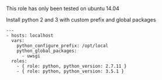 This role has only been tested on ubuntu 14.04

Install python 2 and 3 with custom prefix and global packages
```
---
- hosts: localhost
  vars:
    python_configure_prefix: /opt/local
    python_global_packages:
      - uwsgi
  roles:
    - { role: python, python_version: 2.7.11 }
    - { role: python, python_version: 3.5.1 }
```
